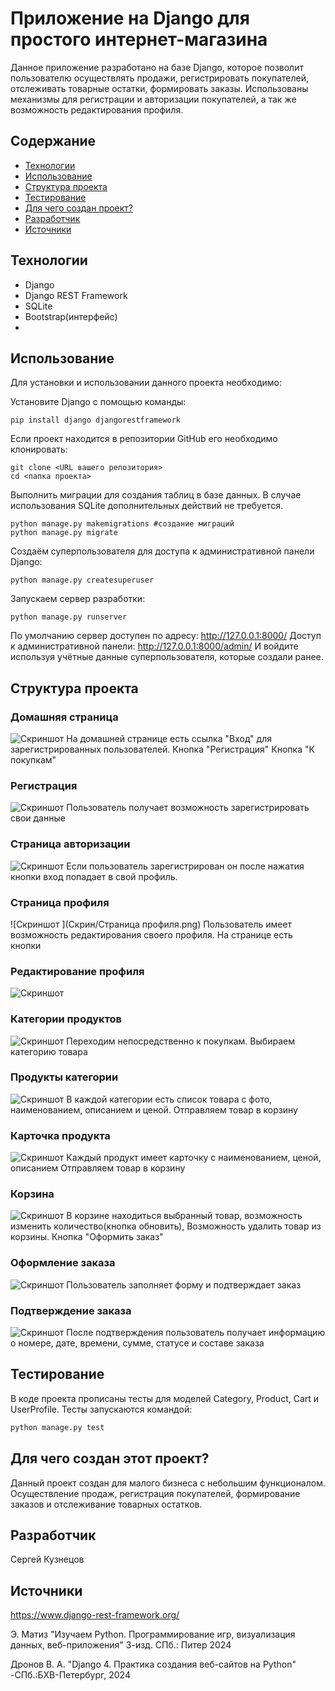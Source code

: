 # Приложение на Django для простого интернет-магазина
Данное приложение разработано на базе Django, которое позволит пользователю осуществлять продажи, регистрировать покупателей, отслеживать товарные остатки, формировать заказы.
Использованы механизмы для регистрации и авторизации покупателей, а так же возможность редактирования профиля. 

## Содержание

- [Технологии](#технологии)
- [Использование](#использование)
- [Структура проекта](#структура-проекта)
- [Тестирование](#тестирование)
- [Для чего создан проект?](#для-чего-создан-этот-проект)
- [Разработчик](#разработчик)
- [Источники](#источники)

## Технологии
- Django
- Django REST Framework
- SQLite
- Bootstrap(интерфейс)
- 

## Использование
Для установки и использовании данного проекта необходимо:

Установите Django с помощью команды:
```
pip install django djangorestframework
```
Если проект находится в репозитории GitHub его необходимо клонировать:
```
git clone <URL вашего репозитория>
cd <папка проекта>
```
Выполнить миграции для создания таблиц в базе данных. В случае использования SQLite дополнительных действий не требуется.
```
python manage.py makemigrations #создание миграций
python manage.py migrate
```
Создаём суперпользователя для доступа к административной панели Django:
```
python manage.py createsuperuser
```
Запускаем сервер разработки:
```
python manage.py runserver
```
По умолчанию сервер доступен по адресу: http://127.0.0.1:8000/
Доступ к административной панели: http://127.0.0.1:8000/admin/
И войдите используя учётные данные суперпользователя, которые создали ранее.


## Структура проекта

### Домашняя страница
![Скриншот ](Скрин/Домашняястраница.png)
На домашней странице есть ссылка "Вход" для зарегистрированных пользователей.
Кнопка "Регистрация"
Кнопка "К покупкам"
### Регистрация
![Скриншот ](Скрин/Регистрация.png)
Пользователь получает возможность зарегистрировать свои данные
### Страница авторизации
![Скриншот ](Скрин/Вход.png)
Если пользователь зарегистрирован он после нажатия кнопки вход попадает в свой профиль.
### Страница профиля
![Скриншот ](Скрин/Страница профиля.png)
Пользователь имеет возможность редактирования своего профиля. 
На странице есть кнопки 
### Редактирование профиля
![Скриншот ](Скрин/Редакция.png)

### Категории продуктов
![Скриншот ](Скрин/Категории.png)
Переходим непосредственно к покупкам. Выбираем категорию товара

### Продукты категории
![Скриншот ](Скрин/Продукты.png)
В каждой категории есть список товара с фото, наименованием, описанием и ценой.
Отправляем товар в корзину

### Карточка продукта
![Скриншот ](Скрин/Карточка.png)
Каждый продукт имеет карточку с наименованием, ценой, описанием
Отправляем товар в корзину

### Корзина
![Скриншот ](Скрин/Корзина.png)
В корзине находиться выбранный товар, возможность изменить количество(кнопка обновить),
Возможность удалить товар из корзины.
Кнопка "Оформить заказ"

### Оформление заказа
![Скриншот ](Скрин/Оформление.png)
Пользователь заполняет форму и подтверждает заказ

### Подтверждение заказа
![Скриншот ](Скрин/Заказ.png)
После подтверждения пользователь получает информацию о номере, дате, времени, сумме, статусе и составе заказа

## Тестирование
В коде проекта прописаны тесты для моделей Category, Product,
Cart и UserProfile. Тесты запускаются командой:
```sh
python manage.py test 
```
## Для чего создан этот проект?
Данный проект создан для малого бизнеса с небольшим функционалом. Осуществление продаж, регистрация покупателей, формирование заказов и отслеживание товарных остатков.

## Разработчик
Сергей Кузнецов

## Источники
https://www.django-rest-framework.org/

Э. Матиз "Изучаем Python. Программирование игр, визуализация данных, веб-приложения" 3-изд. СПб.: Питер 2024

Дронов В. А. "Django 4. Практика создания веб-сайтов на Python" -СПб.:БХВ-Петербург, 2024
